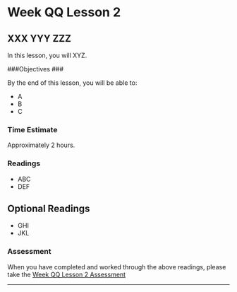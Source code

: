 # Week QQ Lesson 2 #
## XXX YYY ZZZ ##

In this lesson, you will XYZ. 

###Objectives ###

By the end of this lesson, you will be able to:

- A
- B 
- C

### Time Estimate ###

Approximately 2 hours.

### Readings ####

- ABC
- DEF

## Optional Readings ##

- GHI
- JKL
 
### Assessment ###

When you have completed and worked through the above readings, please take the [Week QQ Lesson 2 Assessment][la]

----

[la]: https://learn.illinois.edu/
